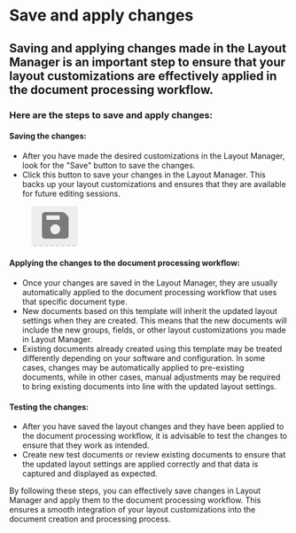# Save and apply changes

## Saving and applying changes made in the Layout Manager is an important step to ensure that your layout customizations are effectively applied in the document processing workflow.

### Here are the steps to save and apply changes:

#### Saving the changes:

* After you have made the desired customizations in the Layout Manager, look for the "Save" button to save the changes.
* Click this button to save your changes in the Layout Manager. This backs up your layout customizations and ensures that they are available for future editing sessions.

<figure><img src="../../../../../.gitbook/assets/image (156).png" alt=""><figcaption></figcaption></figure>

#### Applying the changes to the document processing workflow:

* Once your changes are saved in the Layout Manager, they are usually automatically applied to the document processing workflow that uses that specific document type.
* New documents based on this template will inherit the updated layout settings when they are created. This means that the new documents will include the new groups, fields, or other layout customizations you made in Layout Manager.
* Existing documents already created using this template may be treated differently depending on your software and configuration. In some cases, changes may be automatically applied to pre-existing documents, while in other cases, manual adjustments may be required to bring existing documents into line with the updated layout settings.

#### Testing the changes:

* After you have saved the layout changes and they have been applied to the document processing workflow, it is advisable to test the changes to ensure that they work as intended.
* Create new test documents or review existing documents to ensure that the updated layout settings are applied correctly and that data is captured and displayed as expected.

By following these steps, you can effectively save changes in Layout Manager and apply them to the document processing workflow. This ensures a smooth integration of your layout customizations into the document creation and processing process.

